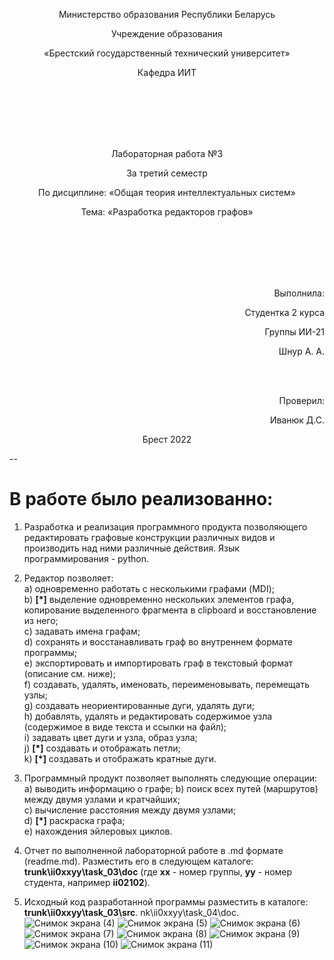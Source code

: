 <p align="center">Министерство образования Республики Беларусь</p>
<p align="center">Учреждение образования</p>
<p align="center">«Брестский государственный технический университет»</p>
<p align="center">Кафедра ИИТ</p>
<br/><br/><br/><br/><br/>
<p align="center">Лабораторная работа №3</p>
<p align="center">За третий семестр</p>
<p align="center">По дисциплине: «Общая теория интеллектуальных систем»</p>
<p align="center">Тема: «Разработка редакторов графов»</p>
<br/><br/><br/><br/><br/>
<p align="right">Выполнила:</p>
<p align="right">Студентка 2 курса</p>
<p align="right">Группы ИИ-21</p>
<p align="right">Шнур А. А.</p>
<br/><br/>
<p align="right">Проверил:</p>
<p align="right">Иванюк Д.С.</p>

<p align="center">Брест 2022 <br/>

--
# В работе было реализованно: #
1. Разработка и реализация программного продукта позволяющего
редактировать графовые конструкции различных видов и производить над
ними различные действия. Язык программирования - python.

2. Редактор позволяет:  
  a) одновременно работать с несколькими графами (MDI);  
  b) **[\*]** выделение одновременно нескольких элементов графа, копирование
выделенного фрагмента в clipboard и восстановление из него;  
  c) задавать имена графам;  
  d) сохранять и восстанавливать граф во внутреннем формате программы;  
  e) экспортировать и импортировать граф в текстовый формат (описание
см. ниже);  
  f) создавать, удалять, именовать, переименовывать, перемещать узлы;  
  g) создавать неориентированные дуги, удалять дуги;  
  h) добавлять, удалять и редактировать содержимое узла (содержимое в
виде текста и ссылки на файл);  
  i) задавать цвет дуги и узла, образ узла;  
  j) **[\*]** создавать и отображать петли;  
  k) **[\*]** создавать и отображать кратные дуги.

3. Программный продукт позволяет выполнять следующие операции:  
  a) выводить информацию о графе;
  b) поиск всех путей (маршрутов) между двумя узлами и кратчайших;  
  c) вычисление расстояния между двумя узлами;    
  d) **[\*]** раскраска графа;  
  e) нахождения эйлеровых циклов.  

4. Отчет по выполненной лабораторной работе в .md формате (readme.md). Разместить его в следующем каталоге: **trunk\ii0xxyy\task_03\doc** (где **xx** - номер группы, **yy** - номер студента, например **ii02102**). 

5. Исходный код разработанной программы разместить в каталоге: **trunk\ii0xxyy\task_03\src**.
nk\ii0xxyy\task_04\doc.
![Снимок экрана (4)](https://user-images.githubusercontent.com/113057337/210046865-b5a8c02a-66c9-496a-bf1e-9ddbaf55432f.png)
![Снимок экрана (5)](https://user-images.githubusercontent.com/113057337/210046959-886fac87-c8d9-46ff-affc-055dfe968aa2.png)
![Снимок экрана (6)](https://user-images.githubusercontent.com/113057337/210046971-d77db5bf-7443-457c-b205-bde4a387d028.png)
![Снимок экрана (7)](https://user-images.githubusercontent.com/113057337/210046982-80e71a5f-2499-4b90-b1a3-b500565864cc.png)
![Снимок экрана (8)](https://user-images.githubusercontent.com/113057337/210046990-d4a92e4f-05ee-4d3a-966c-8b747d78b820.png)
![Снимок экрана (9)](https://user-images.githubusercontent.com/113057337/210046999-917aa6fb-7b05-4ac0-b15d-c2d5d2575b75.png)
![Снимок экрана (10)](https://user-images.githubusercontent.com/113057337/210047016-07904e15-7813-447c-93d1-83cb4f007238.png)
![Снимок экрана (11)](https://user-images.githubusercontent.com/113057337/210047033-6fcf82b5-01f2-47ac-bba9-294e29508325.png)







